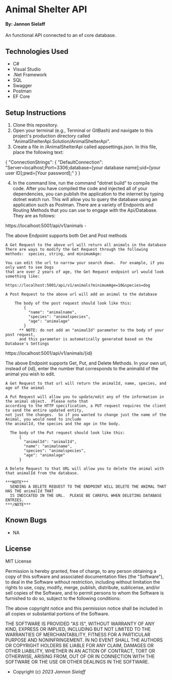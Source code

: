 # Animal Shelter API

#### By: Jannon Sielaff

An functional API connected to an ef core database.

## Technologies Used

* C#
* Visual Studio
* .Net Framework
* SQL
* Swagger
* Postman
* EF Core

## Setup Instructions

1. Clone this repository.
2. Open your terminal (e.g., Terminal or GitBash) and navigate to this project's production directory called "AnimalShelterApi.Solution/AnimalShelterApi".
3. Create a file in /AnimalShelterApi called appsettings.json.  In this file, place the following text:

{
  "ConnectionStrings": {
    "DefaultConnection": "Server=localhost;Port=3306;database=[your database name];uid=[your user ID];pwd=[Your password];"
  }
} 

4. In the command line, run the command "dotnet build" to compile the code. After you have compiled the code and injected all of your dependencies, you can publish the application to the internet by typing dotnet watch run.  This will allow you to query the database using an application such as Postman. There are a variety of Endpoints and Routing Methods that you can use to engage with the Api/Database.  They are as follows:

https://localhost:5001/api/v1/animals - 

  The above Endpoint supports both Get and Post methods
    
    A Get Request to the above url will return all animals in the database
    There are ways to modify the Get Request through the following methods:  species, string, and minimumAge:
    
    You can edit the url to narrow your search down.  For example, if you only want to see Dogs 
    that are over 2 years of age, the Get Request endpoint url would look something like:
    
    https://localhost:5001/api/v1/animals?minimumAge=10&species=dog

    A Post Request to the above url will add an animal to the database
      
        The body of the post request should look like this: 
            {
              "name": "animalname",
              "species": "animalspecies",
              "age": "animalage"
            }
          ** NOTE: do not add an "animalId" parameter to the body of your post request, 
          and this parameter is automatically generated based on the Database's Settings



https://localhost:5001/api/v1/animals/{id}

  The above Endpoint supports Get, Put, and Delete Methods.  In your own url, instead of {id}, enter the number that corresponds to the animalId of the animal you wish to edit.

    A Get Request to that url will return the animalId, name, species, and age of the animal
    
    A Put Request will allow you to update/edit any of the information in the animal object.  Please note that 
    according to the HTTP specification, a PUT request requires the client to send the entire updated entity, 
    not just the changes.  So if you wanted to change just the name of the Animal, you would need to include 
    the animalId, the species and the age in the body.

      The body of the Put request should look like this:
          {
            "animalId": "animalId",
            "name": "animalname",
            "species": "animalspecies",
            "age": "animalage"
          }

    A Delete Request to that URL will allow you to delete the animal with that animalId from the database.  
    
    ***NOTE***
      SENDING A DELETE REQUEST TO THE ENDPOINT WILL DELETE THE ANIMAL THAT HAS THE animalId THAT 
      IS INDICATED IN THE URL.  PLEASE BE CAREFUL WHEN DELETING DATABASE ENTRIES.
    ***/NOTE***



## Known Bugs

* NA

## License

MIT License

Permission is hereby granted, free of charge, to any person obtaining a copy of this software and associated documentation files (the "Software"), to deal in the Software without restriction, including without limitation the rights to use, copy, modify, merge, publish, distribute, sublicense, and/or sell copies of the Software, and to permit persons to whom the Software is furnished to do so, subject to the following conditions:

The above copyright notice and this permission notice shall be included in all copies or substantial portions of the Software.

THE SOFTWARE IS PROVIDED "AS IS", WITHOUT WARRANTY OF ANY KIND, EXPRESS OR IMPLIED, INCLUDING BUT NOT LIMITED TO THE WARRANTIES OF MERCHANTABILITY, FITNESS FOR A PARTICULAR PURPOSE AND NONINFRINGEMENT. IN NO EVENT SHALL THE AUTHORS OR COPYRIGHT HOLDERS BE LIABLE FOR ANY CLAIM, DAMAGES OR OTHER LIABILITY, WHETHER IN AN ACTION OF CONTRACT, TORT OR OTHERWISE, ARISING FROM, OUT OF OR IN CONNECTION WITH THE SOFTWARE OR THE USE OR OTHER DEALINGS IN THE SOFTWARE.

* Copyright (c) _2023_ _Jannon Sielaff_
